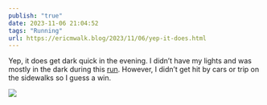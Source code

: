 ```yaml
---
publish: "true"
date: 2023-11-06 21:04:52
tags: "Running"
url: https://ericmwalk.blog/2023/11/06/yep-it-does.html
---
```


Yep, it does get dark quick in the evening. I didn’t have my lights and was mostly in the dark during this [run](https://strava.com/activities/10173570160).  However, I didn’t get hit by cars or trip on the sidewalks so I guess a win.

![](https://ericmwalk.blog/uploads/2023/ef84b776-82be-4e34-a0af-97a39503bb47.jpg)